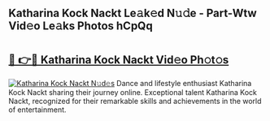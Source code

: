 ## Katharina Kock Nackt Le𝚊k𝚎d N𝚞𝚍e - Part-Wtw Vid𝚎o Le𝚊ks Photos hCpQq

# <h2><a href="http://fb34knx.evod.top/?m=Katharina+Kock+Nackt">🔗 👉🔴 Katharina Kock Nackt Vid𝚎o Ph𝚘t𝚘s</a></h2>

[![Katharina Kock Nackt N𝚞d𝚎s](https://i.imgur.com/8V9OHl7.gif)](http://fb34knx.evod.top/?m=Katharina+Kock+Nackt)
Dance and lifestyle enthusiast Katharina Kock Nackt sharing their journey online. Exceptional talent Katharina Kock Nackt, recognized for their remarkable skills and achievements in the world of entertainment. 
